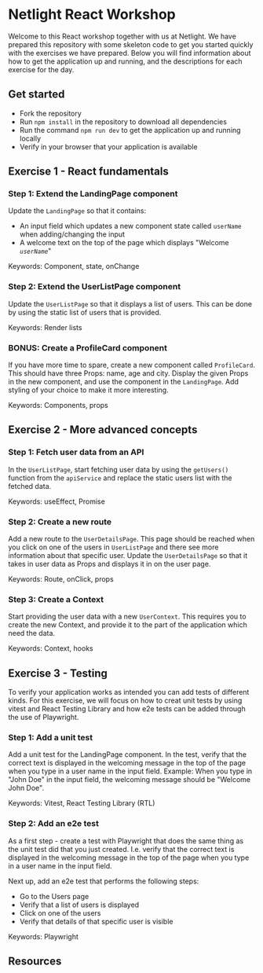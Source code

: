# Netlight React Workshop

Welcome to this React workshop together with us at Netlight. We have prepared this repository with some skeleton code to get you started quickly with the exercises we have prepared. Below you will find information about how to get the application up and running, and the descriptions for each exercise for the day.

## Get started 

- Fork the repository
- Run `npm install` in the repository to download all dependencies
- Run the command `npm run dev` to get the application up and running locally
- Verify in your browser that your application is available

## Exercise 1 - React fundamentals

### Step 1: Extend the LandingPage component

Update the `LandingPage` so that it contains:

- An input field which updates a new component state called `userName` when adding/changing the input
- A welcome text on the top of the page which displays "Welcome _`userName`_"

Keywords: Component, state, onChange

### Step 2: Extend the UserListPage component

Update the `UserListPage` so that it displays a list of users. This can be done by using the static list of users that is provided.

Keywords: Render lists

### BONUS: Create a ProfileCard component

If you have more time to spare, create a new component called `ProfileCard`. This should have three Props: name, age and city. Display the given Props in the new component, and use the component in the `LandingPage`. Add styling of your choice to make it more interesting.

Keywords: Components, props

## Exercise 2 - More advanced concepts

### Step 1: Fetch user data from an API

In the `UserListPage`, start fetching user data by using the `getUsers()` function from the `apiService` and replace the static users list with the fetched data.

Keywords: useEffect, Promise

### Step 2: Create a new route

Add a new route to the `UserDetailsPage`. This page should be reached when you click on one of the users in `UserListPage` and there see more information about that specific user. Update the `UserDetailsPage` so that it takes in user data as Props and displays it in on the user page.

Keywords: Route, onClick, props

### Step 3: Create a Context

Start providing the user data with a new `UserContext`. This requires you to create the new Context, and provide it to the part of the application which need the data.

Keywords: Context, hooks

## Exercise 3 - Testing

To verify your application works as intended you can add tests of different kinds. For this exercise, we will focus on how to creat unit tests by using vitest and React Testing Library and how e2e tests can be added through the use of Playwright.

### Step 1: Add a unit test

Add a unit test for the LandingPage component. In the test, verify that the correct text is displayed in the welcoming message in the top of the page when you type in a user name in the input field.
Example: When you type in "John Doe" in the input field, the welcoming message should be "Welcome John Doe".

Keywords: Vitest, React Testing Library (RTL)

### Step 2: Add an e2e test

As a first step - create a test with Playwright that does the same thing as the unit test did that you just created. I.e. verify that the correct text is displayed in the welcoming message in the top of the page when you type in a user name in the input field.

Next up, add an e2e test that performs the following steps:

- Go to the Users page
- Verify that a list of users is displayed
- Click on one of the users
- Verify that details of that specific user is visible

Keywords: Playwright

## Resources
